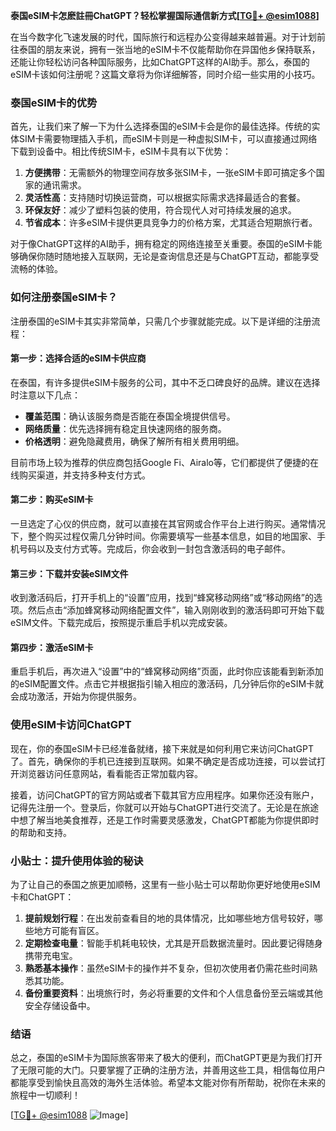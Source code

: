 **泰国eSIM卡怎麽註冊ChatGPT？轻松掌握国际通信新方式[[TG💪+ @esim1088](https://t.me/s/esim1088)]**

在当今数字化飞速发展的时代，国际旅行和远程办公变得越来越普遍。对于计划前往泰国的朋友来说，拥有一张当地的eSIM卡不仅能帮助你在异国他乡保持联系，还能让你轻松访问各种国际服务，比如ChatGPT这样的AI助手。那么，泰国的eSIM卡该如何注册呢？这篇文章将为你详细解答，同时介绍一些实用的小技巧。

### 泰国eSIM卡的优势

首先，让我们来了解一下为什么选择泰国的eSIM卡会是你的最佳选择。传统的实体SIM卡需要物理插入手机，而eSIM卡则是一种虚拟SIM卡，可以直接通过网络下载到设备中。相比传统SIM卡，eSIM卡具有以下优势：

1. **方便携带**：无需额外的物理空间存放多张SIM卡，一张eSIM卡即可搞定多个国家的通讯需求。
2. **灵活性高**：支持随时切换运营商，可以根据实际需求选择最适合的套餐。
3. **环保友好**：减少了塑料包装的使用，符合现代人对可持续发展的追求。
4. **节省成本**：许多eSIM卡提供更具竞争力的价格方案，尤其适合短期旅行者。

对于像ChatGPT这样的AI助手，拥有稳定的网络连接至关重要。泰国的eSIM卡能够确保你随时随地接入互联网，无论是查询信息还是与ChatGPT互动，都能享受流畅的体验。

### 如何注册泰国eSIM卡？

注册泰国的eSIM卡其实非常简单，只需几个步骤就能完成。以下是详细的注册流程：

#### 第一步：选择合适的eSIM卡供应商

在泰国，有许多提供eSIM卡服务的公司，其中不乏口碑良好的品牌。建议在选择时注意以下几点：

- **覆盖范围**：确认该服务商是否能在泰国全境提供信号。
- **网络质量**：优先选择拥有稳定且快速网络的服务商。
- **价格透明**：避免隐藏费用，确保了解所有相关费用明细。

目前市场上较为推荐的供应商包括Google Fi、Airalo等，它们都提供了便捷的在线购买渠道，并支持多种支付方式。

#### 第二步：购买eSIM卡

一旦选定了心仪的供应商，就可以直接在其官网或合作平台上进行购买。通常情况下，整个购买过程仅需几分钟时间。你需要填写一些基本信息，如目的地国家、手机号码以及支付方式等。完成后，你会收到一封包含激活码的电子邮件。

#### 第三步：下载并安装eSIM文件

收到激活码后，打开手机上的“设置”应用，找到“蜂窝移动网络”或“移动网络”的选项。然后点击“添加蜂窝移动网络配置文件”，输入刚刚收到的激活码即可开始下载eSIM文件。下载完成后，按照提示重启手机以完成安装。

#### 第四步：激活eSIM卡

重启手机后，再次进入“设置”中的“蜂窝移动网络”页面，此时你应该能看到新添加的eSIM配置文件。点击它并根据指引输入相应的激活码，几分钟后你的eSIM卡就会成功激活，开始为你提供服务。

### 使用eSIM卡访问ChatGPT

现在，你的泰国eSIM卡已经准备就绪，接下来就是如何利用它来访问ChatGPT了。首先，确保你的手机已连接到互联网。如果不确定是否成功连接，可以尝试打开浏览器访问任意网站，看看能否正常加载内容。

接着，访问ChatGPT的官方网站或者下载其官方应用程序。如果你还没有账户，记得先注册一个。登录后，你就可以开始与ChatGPT进行交流了。无论是在旅途中想了解当地美食推荐，还是工作时需要灵感激发，ChatGPT都能为你提供即时的帮助和支持。

### 小贴士：提升使用体验的秘诀

为了让自己的泰国之旅更加顺畅，这里有一些小贴士可以帮助你更好地使用eSIM卡和ChatGPT：

1. **提前规划行程**：在出发前查看目的地的具体情况，比如哪些地方信号较好，哪些地方可能有盲区。
2. **定期检查电量**：智能手机耗电较快，尤其是开启数据流量时。因此要记得随身携带充电宝。
3. **熟悉基本操作**：虽然eSIM卡的操作并不复杂，但初次使用者仍需花些时间熟悉其功能。
4. **备份重要资料**：出境旅行时，务必将重要的文件和个人信息备份至云端或其他安全存储设备中。

### 结语

总之，泰国的eSIM卡为国际旅客带来了极大的便利，而ChatGPT更是为我们打开了无限可能的大门。只要掌握了正确的注册方法，并善用这些工具，相信每位用户都能享受到愉快且高效的海外生活体验。希望本文能对你有所帮助，祝你在未来的旅程中一切顺利！

[[TG💪+ @esim1088](https://t.me/s/esim1088) ![Image](https://i.postimg.cc/4NQfJmqS/Snipaste-2025-05-13-00-14-12.png)]